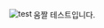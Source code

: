 <img src="https://github.com/oh-byung-rock/git-practice/assets/136219126/a5ed690d-a9db-4675-bfdc-aa8dad8ccebc" alt="test" align="left" />
움짤 테스트입니다.

